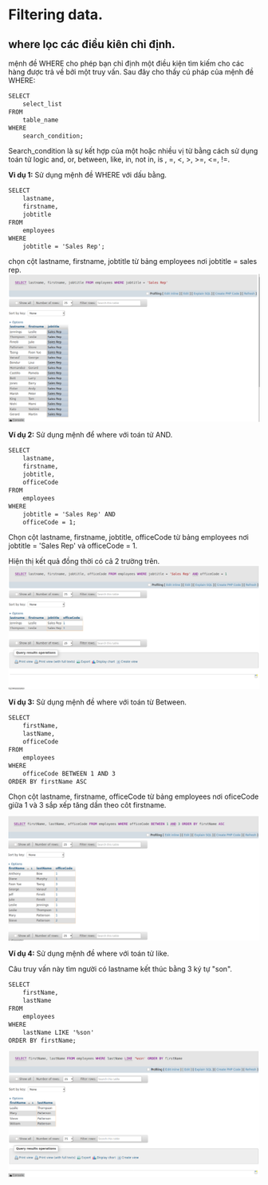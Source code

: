 # Filtering data.

## where lọc các điều kiên chỉ định.
mệnh đề WHERE cho phép bạn chỉ định một điều kiện tìm kiếm cho các hàng được trả về bởi một truy vấn. Sau đây cho thấy cú pháp của mệnh đề WHERE:
```
SELECT 
    select_list
FROM
    table_name
WHERE
    search_condition;
```
Search_condition là sự kết hợp của một hoặc nhiều vị từ bằng cách sử dụng toán tử logic and, or, between, like, in, not in, is , =, <, >, >=, <=, !=.

**Vi dụ 1:** Sử dụng mệnh đề WHERE với dấu bằng.

```
SELECT 
    lastname, 
    firstname, 
    jobtitle
FROM
    employees
WHERE
    jobtitle = 'Sales Rep';
```
chọn cột lastname, firstname, jobtitle từ bảng employees nơi jobtitle = sales rep.
![](sql/anh12.png)

**Ví dụ 2:** Sử dụng mệnh để where với toán tử AND.
```
SELECT 
    lastname, 
    firstname, 
    jobtitle,
    officeCode
FROM
    employees
WHERE
    jobtitle = 'Sales Rep' AND 
    officeCode = 1;
```
Chọn cột lastname, firstname, jobtitle, officeCode từ bảng employees nơi jobtitle = 'Sales Rep' và officeCode = 1.

Hiện thị kết quả đồng thời có cả 2 trường trên.
![](sql/anh13.png)

**Ví dụ 3:** Sử dụng mệnh đề where với toán từ Between.
```
SELECT 
    firstName, 
    lastName, 
    officeCode
FROM
    employees
WHERE
    officeCode BETWEEN 1 AND 3
ORDER BY firstName ASC
```

Chọn cột lastname, firstname, officeCode từ bảng employees nơi oficeCode giữa 1 và 3 sắp xếp tăng dần theo côt firstname.

![](sql/anh14.png)

**Ví dụ 4:** Sử dụng mệnh đề where với toán tử like.

Câu truy vấn này tìm người có  lastname kết thúc bằng 3 ký tự "son".
```
SELECT 
    firstName, 
    lastName
FROM
    employees
WHERE
    lastName LIKE '%son'
ORDER BY firstName;
```
![](sql/anh15.png)